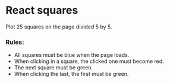 # React squares

Plot 25 squares on the page divided 5 by 5.

### Rules:
- All squares must be blue when the page loads.
- When clicking in a square, the clicked one must become red.
- The next square must be green.
- When clicking the last, the first must be green.
